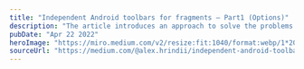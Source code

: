 ```yaml
---
title: "Independent Android toolbars for fragments — Part1 (Options)"
description: "The article introduces an approach to solve the problems faced while implementing toolbars in Android. The solution involves creating a wrapper for MenuProvider, which helps to exclude routine code and make initialization easier."
pubDate: "Apr 22 2022"
heroImage: "https://miro.medium.com/v2/resize:fit:1040/format:webp/1*20uDrZJxIozxFmMDPRs9xQ.png"
sourceUrl: "https://medium.com/@alex.hrindii/independent-android-toolbars-for-fragments-part1-options-69d6088282c6"
---
```

